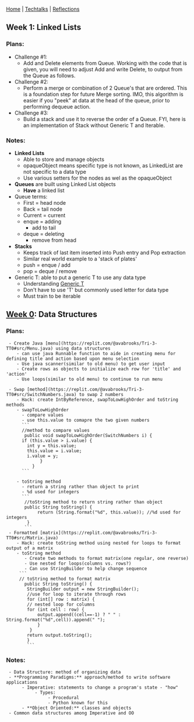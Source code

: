 [Home](https://avabrooks.github.io/avarepository/) | [Techtalks](https://avabrooks.github.io/avarepository/techtalks) | [Reflections](https://avabrooks.github.io/avarepository/reflections) 

## Week 1: Linked Lists
### Plans:
 * Challenge #1:
     * Add and Delete elements from Queue. Working with the code that is given, you will need to adjust Add and write Delete, to output from the Queue as follows.
 * Challenge #2:
     * Perform a merge or combination of 2 Queue's that are ordered. This is a foundation step for future Merge sorting. IMO, this algorithm is easier if you "peek" at data at the head of the queue, prior to performing dequeue action.
 * Challenge #3:
     * Build a stack and use it to reverse the order of a Queue. FYI, here is an implementation of Stack without Generic T and Iterable.

### Notes: 
  * **Linked Lists**
       * Able to store and manage objects
       * opaqueObject means specific type is not known, as LinkedList are not specific to a data type
       * Use various setters for the nodes as wel as the opaqueObject
  * **Queues** are built using Linked List objects
      * **Have** a linked list
  * Queue terms:
       * First = head node
       * Back = tail node
       * Current = current
       * enque = adding
           * add to tail
       * deque = deleting
           * remove from head
  * **Stacks**
       * Keeps track of last item inserted into Push entry and Pop extraction 
       * Similar real world example to a 'stack of plates' 
       * push = enque / add
       * pop = deque / remove
* Generic T: able to put a generic T to use any data type 
   * Understanding [Generic T](https://docs.oracle.com/javase/tutorial/java/generics/types.html)
   * Don't have to use 'T' but commonly used letter for data type 
   * Must train to be iterable


## [Week 0](https://replit.com/@avabrooks/Tri-3-TT0#README.md): Data Structures
### Plans: 
     - Create Java [menu](https://replit.com/@avabrooks/Tri-3-TT0#src/Menu.java) using data structures
        - can use java Runnable function to aide in creating menu for defining title and action based upon menu selection 
        - Use java scanner(similar to old menu) to get user input
        - Create rows as objects to initialize each row for 'title' and 'action'  
        - Use loops(similar to old menu) to continue to run menu 
       
     - Swap [method](https://replit.com/@avabrooks/Tri-3-TT0#src/SwitchNumbers.java) to swap 2 numbers
        - Hack: create IntByReference, swapToLowHighOrder and toString methods
        - swapToLowHighOrder
          - compare values
          - use this.value to comapre the two given numbers
          ```
          //method to compare values
           public void swapToLowHighOrder(SwitchNumbers i) {
          if (this.value > i.value) {
            int y = this.value;
            this.value = i.value;
            i.value = y;
                 }
              }
          ```
          
        - toString method
          - return a string rather than object to print 
          - %d used for integers
          ```
           //toString method to return string rather than object
           public String toString() {
                return (String.format("%d", this.value)); //%d used for integers 
            }
           ```
     - Formatted [matrix](https://replit.com/@avabrooks/Tri-3-TT0#src/Matrix.java)
        - Hack: create toString method using nested for loops to format output of a matrix
        - toString method
           - Create two methods to format matrix(one regular, one reverse)
           - Use nested for loops(columns vs. rows?)
           - Can use StringBuilder to help change sequence
         ```
         // toString method to format matrix
           public String toString() {
            StringBuilder output = new StringBuilder();
            //use for loop to iterate through rows
            for (int[] row : matrix) {
            // nested loop for columns 
            for (int cell : row) {
                output.append((cell==-1) ? " " : String.format("%d",cell)).append(" "); 
                }
             }
            return output.toString();
            }
            ```
### Notes: 
     - Data Structure: method of organizing data
     - **Programming Paradigms:** approach/method to write software applications 
          - Imperative: statements to change a program's state - "how"
               - Types:
                    - Procedural
                    - Python known for this 
          - **Object Oriented:** classes and objects
     - Common data structures among Imperative and OO

